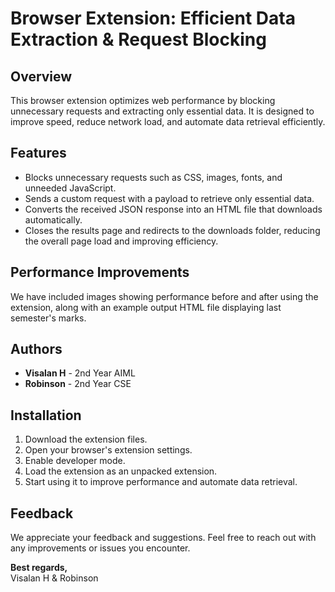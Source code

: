 # Browser Extension: Efficient Data Extraction & Request Blocking

## Overview

This browser extension optimizes web performance by blocking unnecessary requests and extracting only essential data. It is designed to improve speed, reduce network load, and automate data retrieval efficiently.

## Features

- Blocks unnecessary requests such as CSS, images, fonts, and unneeded JavaScript.
- Sends a custom request with a payload to retrieve only essential data.
- Converts the received JSON response into an HTML file that downloads automatically.
- Closes the results page and redirects to the downloads folder, reducing the overall page load and improving efficiency.

## Performance Improvements

We have included images showing performance before and after using the extension, along with an example output HTML file displaying last semester's marks.

## Authors

- **Visalan H** - 2nd Year AIML
- **Robinson** - 2nd Year CSE

## Installation

1. Download the extension files.
2. Open your browser's extension settings.
3. Enable developer mode.
4. Load the extension as an unpacked extension.
5. Start using it to improve performance and automate data retrieval.

## Feedback

We appreciate your feedback and suggestions. Feel free to reach out with any improvements or issues you encounter.

**Best regards,**  
Visalan H & Robinson
